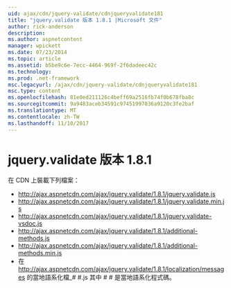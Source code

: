 ```yaml
---
uid: ajax/cdn/jquery-validate/cdnjqueryvalidate181
title: "jquery.validate 版本 1.8.1 |Microsoft 文件"
author: rick-anderson
description: 
ms.author: aspnetcontent
manager: wpickett
ms.date: 07/23/2014
ms.topic: article
ms.assetid: b5be9c6e-7ecc-4464-969f-2f6dadeec42c
ms.technology: 
ms.prod: .net-framework
msc.legacyurl: /ajax/cdn/jquery-validate/cdnjqueryvalidate181
msc.type: content
ms.openlocfilehash: 81e0ed211126c4beff69a2516fb74f0b678fba8c
ms.sourcegitcommit: 9a9483aceb34591c97451997036a9120c3fe2baf
ms.translationtype: MT
ms.contentlocale: zh-TW
ms.lasthandoff: 11/10/2017
---
```

<a name="jqueryvalidate-version-181"></a>jquery.validate 版本 1.8.1
====================
在 CDN 上裝載下列檔案：

- http://ajax.aspnetcdn.com/ajax/jquery.validate/1.8.1/jquery.validate.js
- http://ajax.aspnetcdn.com/ajax/jquery.validate/1.8.1/jquery.validate.min.js
- http://ajax.aspnetcdn.com/ajax/jquery.validate/1.8.1/jquery.validate-vsdoc.js
- http://ajax.aspnetcdn.com/ajax/jquery.validate/1.8.1/additional-methods.js
- http://ajax.aspnetcdn.com/ajax/jquery.validate/1.8.1/additional-methods.min.js
- 在 http://ajax.aspnetcdn.com/ajax/jquery.validate/1.8.1/localization/messages 的當地語系化檔\_# #.js 其中 # # 是當地語系化程式碼。
